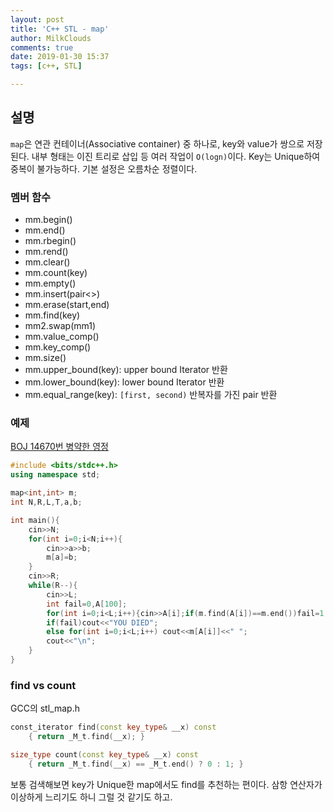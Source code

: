 ```yaml
---
layout: post
title: 'C++ STL - map'
author: MilkClouds
comments: true
date: 2019-01-30 15:37
tags: [c++, STL]

---
```



## 설명

`map`은 연관 컨테이너(Associative container) 중 하나로, key와 value가 쌍으로 저장된다. 내부 형태는 이진 트리로 삽입 등 여러 작업이 `O(logn)`이다. Key는 Unique하여 중복이 불가능하다. 기본 설정은 오름차순 정렬이다.


### 멤버 함수

+ mm.begin()
+ mm.end()
+ mm.rbegin()
+ mm.rend()
+ mm.clear()
+ mm.count(key)
+ mm.empty()
+ mm.insert(pair<>)
+ mm.erase(start,end)
+ mm.find(key)
+ mm2.swap(mm1)
+ mm.value_comp()
+ mm.key_comp()
+ mm.size()
+ mm.upper_bound(key): upper bound Iterator 반환
+ mm.lower_bound(key): lower bound Iterator 반환
+ mm.equal_range(key): `[first, second)` 반복자를 가진 pair 반환



### 예제  

[BOJ 14670번 병약한 영정](https://www.acmicpc.net/problem/14670)   
```c++
#include <bits/stdc++.h>
using namespace std;

map<int,int> m;
int N,R,L,T,a,b;

int main(){
	cin>>N;
	for(int i=0;i<N;i++){
		cin>>a>>b;
		m[a]=b;
	}
	cin>>R;
	while(R--){
		cin>>L;
		int fail=0,A[100];
		for(int i=0;i<L;i++){cin>>A[i];if(m.find(A[i])==m.end())fail=1;}
		if(fail)cout<<"YOU DIED";
		else for(int i=0;i<L;i++) cout<<m[A[i]]<<" ";
		cout<<"\n";
	}
}
```


### find vs count

GCC의 stl_map.h
```c++
const_iterator find(const key_type& __x) const
	{ return _M_t.find(__x); }

size_type count(const key_type& __x) const
	{ return _M_t.find(__x) == _M_t.end() ? 0 : 1; } 
```

보통 검색해보면 key가 Unique한 map에서도 find를 추천하는 편이다. 삼항 연산자가 이상하게 느리기도 하니 그럴 것 같기도 하고.